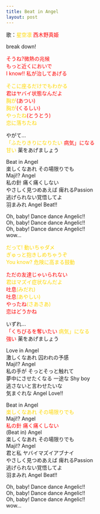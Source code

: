 ```yaml
---
title: Beat in Angel
layout: post
---
```

歌：<font color="gold">星空凛</font> <font color="red">西木野真姫</font>

<p>break down!</p>

<p><font color="red">そうね?微熱の兆候<br />
もっと近くにおいで<br />
I know!! 私が治してあげる</font></p>

<p><font color="gold">そこに座るだけでもわかる</font><br />
<font color="red">君はヤバイ状態なんだよ</font><br />
<font color="gold">胸が</font><font color="red">(あつい)</font><br />
<font color="gold">胸が</font><font color="red">(くるしい)</font><br />
<font color="gold">やったね</font><font color="red">(とうとう)</font><br />
<font color="gold">恋に落ちたね</font></p>

<p>やがて…<br />
<font color="gold">「ふたりきりになりたい</font> <font color="red">病気」になる</font><br />
<font color="gold">甘い</font> 薬をあげましょう</p>

<p>Beat in Angel<br />
楽しくなあれ その場限りでも<br />
Maji!? Angel<br />
私の針 痛く痛くしない<br />
やさしく見つめあえば 痺れるPassion<br />
逃げられない覚悟してよ<br />
羽まみれ Angel Beat!!</p>

<p>Oh, baby! Dance dance Angelic!!<br />
Oh, baby! Dance dance Angelic!!<br />
Oh, baby! Dance dance Angelic!!<br />
wow...</p>

<p><font color="gold">だって! 動いちゃダメ<br />
ぎゅっと抱きしめちゃうぞ<br />
You know? 危険に高まる鼓動</font></p>

<p><font color="red">ただの友達じゃいられない</font><br />
<font color="gold">君はマズイ症状なんだよ</font><br />
<font color="red">吐息</font><font color="gold">(みだれ)</font><br />
<font color="red">吐息</font><font color="gold">(あやしい)</font><br />
<font color="red">やったね</font><font color="gold">(さあさあ)</font><br />
<font color="red">恋はどうかね</font></p>

<p>いずれ…<br />
<font color="red">「くちびるを奪いたい</font> <font color="gold">病気」になる</font><br />
<font color="red">強い</font> 薬をあげましょう</p>

<p>Love in Angel<br />
激しくなあれ 囚われの予感<br />
Maji!? Angel<br />
私の手が そっとそっと触れて<br />
夢中にさせたくなる 一途な Shy boy<br />
逃さないと言わせたいな<br />
気まぐれな Angel Love!!</p>

<p>Beat in Angel<br />
<font color="gold">楽しくなあれ その場限りでも</font><br />
Maji!? Angel<br />
<font color="red">私の針 痛く痛くしない</font><br />
(Beat in) Angel<br />
楽しくなあれ その場限りでも<br />
Maji!? Angel<br />
君と私 ヤバイマズイアブナイ<br />
やさしく見つめあえば 痺れるPassion<br />
逃げられない覚悟してよ<br />
羽まみれ Angel Beat!!</p>

<p>Oh, baby! Dance dance Angelic!!<br />
Oh, baby! Dance dance Angelic!!<br />
Oh, baby! Dance dance Angelic!!<br />
wow...</p>